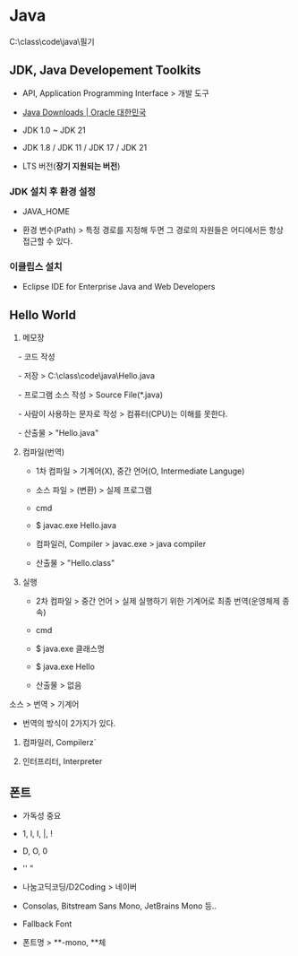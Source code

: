 # Java

C:\class\code\java\필기

## JDK, Java Developement Toolkits

- API, Application Programming Interface > 개발 도구

- [Java Downloads | Oracle 대한민국](https://www.oracle.com/kr/java/technologies/downloads/)

- JDK 1.0 ~ JDK 21

- JDK 1.8 / JDK 11 / JDK 17 / JDK 21

- LTS 버전(**장기 지원되는 버전**)

### JDK 설치 후 환경 설정

- JAVA_HOME

- 환경 변수(Path) > 특정 경로를 지정해 두면 그 경로의 자원들은 어디에서든 항상 접근할 수 있다.

### 이클립스 설치

- Eclipse IDE for Enterprise Java and Web Developers

## Hello World

1. 메모장

    - 코드 작성

    - 저장 > C:\class\code\java\Hello.java

    - 프로그램 소스 작성 > Source File(*.java)

    - 사람이 사용하는 문자로 작성 > 컴퓨터(CPU)는 이해를 못한다.

    - 산출물 > "Hello.java"

2. 컴파일(번역)
   
   - 1차 컴파일 > 기계어(X), 중간 언어(O, Intermediate Languge)
   
   - 소스 파일 > (변환) > 실제 프로그램
   
   - cmd
   
   - $ javac.exe Hello.java
   
   - 컴파일러, Compiler > javac.exe > java compiler
   
   - 산출물 > "Hello.class"

3. 실행
   
   - 2차 컴파일 > 중간 언어 > 실제 실행하기 위한 기계어로 최종 번역(운영체제 종속)
   
   - cmd
   
   - $ java.exe 클래스명
   
   - $ java.exe Hello
   
   - 산출물 > 없음

소스 > 번역 > 기계어

- 번역의 방식이 2가지가 있다.
1. 컴파일러, Compilerz`

2. 인터프리터, Interpreter

## 폰트

- 가독성 중요

- 1, l, I, |, !

- D, O, 0

- ''  "

- 나눔고딕코딩/D2Coding > 네이버 

- Consolas, Bitstream Sans Mono, JetBrains Mono 등..

- Fallback Font

- 폰트명 > **-mono, **체
